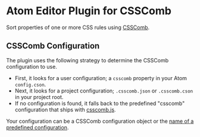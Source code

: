 # Atom Editor Plugin for CSSComb

Sort properties of one or more CSS rules using [CSSComb](http://csscomb.com/).

## CSSComb Configuration

The plugin uses the following strategy to determine the CSSComb configuration to use.

* First, it looks for a user configuration; a `csscomb` property in your Atom
  `config.cson`.
* Next, it looks for a project configuration; `.csscomb.json` or `.csscomb.cson`
  in your project root.
* If no configuration is found, it falls back to the predefined "csscomb"
  configuration that ships with [csscomb.js](https://github.com/csscomb/csscomb.js/blob/master/config/csscomb.json).

Your configuration can be a CSSComb configuration object or the [name of a predefined configuration](https://github.com/csscomb/csscomb.js/tree/master/config).
